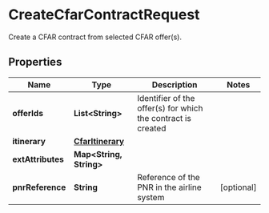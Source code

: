 

# CreateCfarContractRequest

Create a CFAR contract from selected CFAR offer(s).

## Properties

| Name | Type | Description | Notes |
|------------ | ------------- | ------------- | -------------|
|**offerIds** | **List&lt;String&gt;** | Identifier of the offer(s) for which the contract is created |  |
|**itinerary** | [**CfarItinerary**](CfarItinerary.md) |  |  |
|**extAttributes** | **Map&lt;String, String&gt;** |  |  |
|**pnrReference** | **String** | Reference of the PNR in the airline system |  [optional] |



